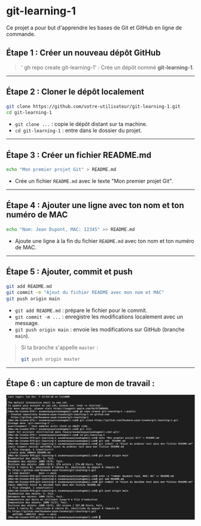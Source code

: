 # git-learning-1

Ce projet a pour but d'apprendre les bases de Git et GitHub en ligne de commande.

## Étape 1 : Créer un nouveau dépôt GitHub

> ' gh repo create git-learning-1' : Crée un dépôt nommé **git-learning-1**.

---

## Étape 2 : Cloner le dépôt localement

```bash
git clone https://github.com/votre-utilisateur/git-learning-1.git
cd git-learning-1
```
- `git clone ...` : copie le dépôt distant sur ta machine.
- `cd git-learning-1` : entre dans le dossier du projet.

---

## Étape 3 : Créer un fichier README.md

```bash
echo "Mon premier projet Git" > README.md
```
- Crée un fichier `README.md` avec le texte "Mon premier projet Git".

---

## Étape 4 : Ajouter une ligne avec ton nom et ton numéro de MAC

```bash
echo "Nom: Jean Dupont, MAC: 12345" >> README.md
```
- Ajoute une ligne à la fin du fichier `README.md` avec ton nom et ton numéro de MAC.

---

## Étape 5 : Ajouter, commit et push

```bash
git add README.md
git commit -m "Ajout du fichier README avec mon nom et MAC"
git push origin main
```
- `git add README.md` : prépare le fichier pour le commit.
- `git commit -m ...` : enregistre les modifications localement avec un message.
- `git push origin main` : envoie les modifications sur GitHub (branche `main`).

> Si ta branche s'appelle `master` :
> ```bash
> git push origin master
> ```
---
## Étape 6 : un capture de mon de travail : 
![](./Exo1-Github.png) 